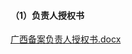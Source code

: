 #### （1）负责人授权书

[广西备案负责人授权书.docx](https://badownload.s3.cn-north-1.jdcloud-oss.com/buchongziliao/guangxi/gxshouquanshu.doc)

